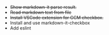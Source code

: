 - ~~Show markdown-it parse result.~~
- ~~Read markdown text from file~~
- ~~Install VSCode extension for GCM checkbox.~~
- Install and use markdown-it-checkbox
- Add eslint